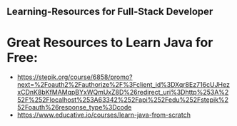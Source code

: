 ## Learning-Resources for Full-Stack Developer

# Great Resources to Learn Java for Free:
- https://stepik.org/course/6858/promo?next=%2Foauth2%2Fauthorize%2F%3Fclient_id%3DXqr8Ez716cUJHezxCDnK8bKfMAMqpBYxWQmUxZ8D%26redirect_uri%3Dhttp%253A%252F%252Flocalhost%253A63342%252Fapi%252Fedu%252Fstepik%252Foauth%26response_type%3Dcode
- https://www.educative.io/courses/learn-java-from-scratch
